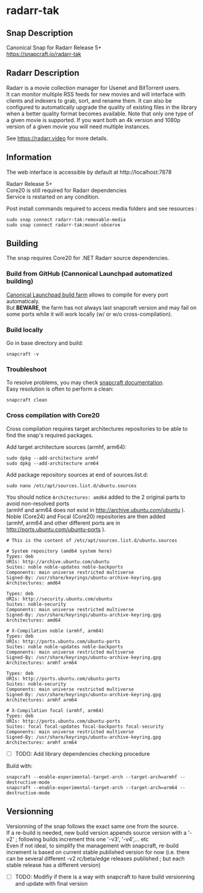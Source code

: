 # radarr-tak

## Snap Description
Canonical Snap for Radarr Release 5+\
https://snapcraft.io/radarr-tak

## Radarr Description
Radarr is a movie collection manager for Usenet and BitTorrent users.\
It can monitor multiple RSS feeds for new movies and will interface
with clients and indexers to grab, sort, and rename them.
It can also be configured to automatically upgrade the quality
of existing files in the library when a better quality format becomes
available. Note that only one type of a given movie is supported.
If you want both an 4k version and 1080p version of a given movie
you will need multiple instances.

See https://radarr.video for more details.

## Information

The web interface is accessible by default at http://localhost:7878

Radarr Release 5+\
Core20 is still required for Radarr dependencies\
Service is restarted on any condition.

Post install commands required to access media folders and see resources :
```
sudo snap connect radarr-tak:removable-media
sudo snap connect radarr-tak:mount-observe
```

## Building
The snap requires Core20 for .NET Radarr source dependencies.
### Build from GitHub (Cannonical Launchpad automatized building)
[Canonical Launchpad build farm](https://snapcraft.io/docs/build-from-github) allows to compile for every port automaticaly.\
But **BEWARE**, the farm has not always last snapcraft version and may fail on some ports while it will work locally (w/ or w/o cross-compilation).
### Build locally
Go in base directory and build:
```
snapcraft -v
```
### Troubleshoot
To resolve problems, you may check [snapcraft documentation](https://snapcraft.io/docs).\
Easy resolution is often to perform a clean:
```
snapcraft clean
```
### Cross compilation with Core20
Cross compilation requires target architectures repositories to be able to find the snap's required packages.

Add target architecture sources (armhf, arm64):
```
sudo dpkg --add-architecture armhf
sudo dpkg --add-architecture arm64
```
Add package repository sources at end of sources.list.d:
```
sudo nano /etc/apt/sources.list.d/ubuntu.sources
```
You should notice `Architectures: amd64` added to the 2 original parts to avoid non-resolved ports\
(armhf and arm64 does not exist in http://archive.ubuntu.com/ubuntu ).\
Noble (Core24) and Focal (Core20) repositories are then added\
(armhf, arm64 and other different ports are in http://ports.ubuntu.com/ubuntu-ports ).
```
# This is the content of /etc/apt/sources.list.d/ubuntu.sources

# System repository (amd64 system here)
Types: deb
URIs: http://archive.ubuntu.com/ubuntu
Suites: noble noble-updates noble-backports
Components: main universe restricted multiverse
Signed-By: /usr/share/keyrings/ubuntu-archive-keyring.gpg
Architectures: amd64

Types: deb
URIs: http://security.ubuntu.com/ubuntu
Suites: noble-security
Components: main universe restricted multiverse
Signed-By: /usr/share/keyrings/ubuntu-archive-keyring.gpg
Architectures: amd64

# X-Compilation noble (armhf, arm64)
Types: deb
URIs: http://ports.ubuntu.com/ubuntu-ports
Suites: noble noble-updates noble-backports
Components: main universe restricted multiverse
Signed-By: /usr/share/keyrings/ubuntu-archive-keyring.gpg
Architectures: armhf arm64

Types: deb
URIs: http://ports.ubuntu.com/ubuntu-ports
Suites: noble-security
Components: main universe restricted multiverse
Signed-By: /usr/share/keyrings/ubuntu-archive-keyring.gpg
Architectures: armhf arm64

# X-Compilation focal (armhf, arm64)
Types: deb
URIs: http://ports.ubuntu.com/ubuntu-ports
Suites: focal focal-updates focal-backports focal-security
Components: main universe restricted multiverse
Signed-By: /usr/share/keyrings/ubuntu-archive-keyring.gpg
Architectures: armhf arm64
```
- [ ] TODO: Add library dependencies checking procedure
      
Build with:
```
snapcraft --enable-experimental-target-arch --target-arch=armhf --destructive-mode
snapcraft --enable-experimental-target-arch --target-arch=arm64 --destructive-mode
```
## Versionning
Versionning of the snap follows the exact same one from the source.\
If a re-build is needed, new build version appends source version with a '-v2' ; following builds increment this one '-v3', '-v4',... etc\
Even if not ideal, to simplify the management with snapcraft, re-build increment is based on current stable published version for now (i.e. there can be several different -v2 rc/beta/edge releases published ; but each stable release has a different version)
- [ ] TODO: Modifiy if there is a way with snapcraft to have build versionning and update with final version
